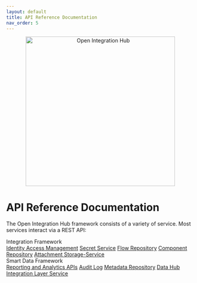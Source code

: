 ```yaml
---
layout: default
title: API Reference Documentation
nav_order: 5
---
```


<p align="center">
  <img src="https://raw.githubusercontent.com/openintegrationhub/openintegrationhub.github.io/master/assets/images/large-oih-vertikal-zentriert.png" alt="Open Integration Hub" width="400"/>
</p>


# API Reference Documentation

The Open Integration Hub framework consists of a variety of service. Most services interact via a REST API:

<div class="oih-docs-learn-overview-container">
    <div class="inner-wrapper">
        <div class="column">
            <span class="headline">Integration Framework</span>
            <div class="inner-container">
                <a class="item" href="http://iam.openintegrationhub.com/api-docs/">Identity Access Management</a>
                <a class="item" href="http://skm.openintegrationhub.com/api-docs/">Secret Service</a>
                <a class="item" href="http://flow-repository.openintegrationhub.com/api-docs/">Flow Repository</a>
                <a class="item" href="http://component-repository.openintegrationhub.com/api-docs/">Component Repository</a>
                <a class="item" href="http://attachment-storage-service.openintegrationhub.com/api-docs">Attachment Storage-Service</a>
            </div>
        </div>
        <div class="column">
            <span class="headline">Smart Data Framework</span>
            <div class="inner-container">
                <a class="item" href="#">Reporting and Analytics APIs</a>
                <a class="item" href="http://auditlog.openintegrationhub.com/api-docs/">Audit Log</a>
                <a class="item" href="http://metadata.openintegrationhub.com/api-docs/">Metadata Repository</a>
                <a class="item" href="http://data-hub.openintegrationhub.com/api-docs">Data Hub</a>
                <a class="item" href="http://ils.openintegrationhub.com/api-docs/">Integration Layer Service</a>
            </div>
    </div>
</div>
